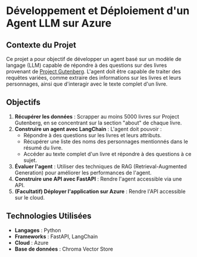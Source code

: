 # Développement et Déploiement d'un Agent LLM sur Azure

## Contexte du Projet

Ce projet a pour objectif de développer un agent basé sur un modèle de langage (LLM) capable de répondre à des questions sur des livres provenant de [Project Gutenberg](https://gutenberg.org/). L'agent doit être capable de traiter des requêtes variées, comme extraire des informations sur les livres et leurs personnages, ainsi que d'interagir avec le texte complet d'un livre.

## Objectifs

1. **Récupérer les données** : Scrapper au moins 5000 livres sur Project Gutenberg, en se concentrant sur la section "about" de chaque livre.
2. **Construire un agent avec LangChain** : L'agent doit pouvoir :
   - Répondre à des questions sur les livres et leurs attributs.
   - Récupérer une liste des noms des personnages mentionnés dans le résumé du livre.
   - Accéder au texte complet d'un livre et répondre à des questions à ce sujet.
3. **Évaluer l'agent** : Utiliser des techniques de RAG (Retrieval-Augmented Generation) pour améliorer les performances de l'agent.
4. **Construire une API avec FastAPI** : Rendre l'agent accessible via une API.
5. **(Facultatif) Déployer l'application sur Azure** : Rendre l'API accessible sur le cloud.

## Technologies Utilisées

- **Langages** : Python
- **Frameworks** : FastAPI, LangChain
- **Cloud** : Azure
- **Base de données** : Chroma Vector Store